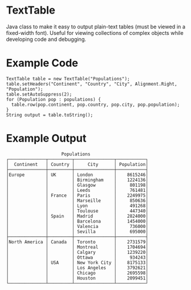 # TextTable
Java class to make it easy to output plain-text tables (must be viewed in a fixed-width font). Useful for viewing collections of complex objects while developing code and debugging.

# Example Code

    TextTable table = new TextTable("Populations");
    table.setHeaders("Continent", "Country", "City", Alignment.Right, "Population");
    table.setAutoSuppress(2);
    for (Population pop : populations) {
      table.row(pop.continent, pop.country, pop.city, pop.population);
    }
    String output = table.toString();

# Example Output

                         Populations                     
    ┌──────────────┬─────────┬───────────────┬───────────┐
    │  Continent   │ Country │     City      │ Population│
    ├──────────────┼─────────┼───────────────┼───────────┤
    │Europe        │ UK      │ London        │    8615246│
    │              │         │ Birmingham    │    1224136│
    │              │         │ Glasgow       │     801198│
    │              │         │ Leeds         │     761481│
    │              │ France  │ Paris         │    2249975│
    │              │         │ Marseille     │     850636│
    │              │         │ Lyon          │     491268│
    │              │         │ Toulouse      │     447340│
    │              │ Spain   │ Madrid        │    2824000│
    │              │         │ Barcelona     │    1454000│
    │              │         │ Valencia      │     736000│
    │              │         │ Sevilla       │     695000│
    ├──────────────┼─────────┼───────────────┼───────────┤
    │North America │ Canada  │ Toronto       │    2731579│
    │              │         │ Montreal      │    1704694│
    │              │         │ Calgary       │    1239220│
    │              │         │ Ottawa        │     934243│
    │              │ USA     │ New York City │    8175133│
    │              │         │ Los Angeles   │    3792621│
    │              │         │ Chicago       │    2695598│
    │              │         │ Houston       │    2099451│
    └──────────────┴─────────┴───────────────┴───────────┘
